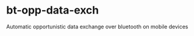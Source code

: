 bt-opp-data-exch
================

Automatic opportunistic data exchange over bluetooth on mobile devices